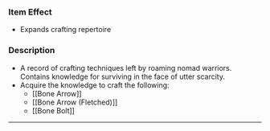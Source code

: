 ### Item Effect
- Expands crafting repertoire
### Description
- A record of crafting techniques left by roaming nomad warriors. Contains knowledge for surviving in the face of utter scarcity.
- Acquire the knowledge to craft the following:
	- [[Bone Arrow]]
	- [[Bone Arrow (Fletched)]]
	- [[Bone Bolt]]
___